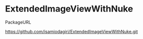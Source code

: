 # ExtendedImageViewWithNuke

PackageURL



https://github.com/isamiodagiri/ExtendedImageViewWithNuke.git
